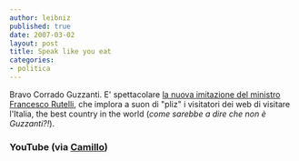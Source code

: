 ```yaml
---
author: leibniz
published: true
date: 2007-03-02
layout: post
title: Speak like you eat
categories:
- politica
---
```


Bravo Corrado Guzzanti. E' spettacolare [la nuova imitazione del ministro Francesco Rutelli][1], che implora a suon di "pliz" i visitatori dei web di visitare l'Italia, the best country in the world (_come sarebbe a dire che non è Guzzanti?!_).


### YouTube (via [Camillo][2])

[1]:	http://www.youtube.com/watch?v=Lp2uDyzxP6g
[2]:	http://www.ilfoglio.it/camillo/